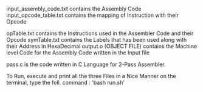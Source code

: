 input_assembly_code.txt contains the Assembly Code
input_opcode_table.txt contains the mapping of Instruction with their Opcode

opTable.txt contains the Instructions used in the Assembler Code and their Opcode
symTable.txt contains the Labels that has been used along with their Address in HexaDecimal
output.o (OBJECT FILE) contains the Machine level Code for the Assembly Code written in the Input file

pass.c is the code written in C Language for 2-Pass Assembler.

To Run, execute and print all the three Files in a Nice Manner on the terminal, type the foll. command : 'bash run.sh'

